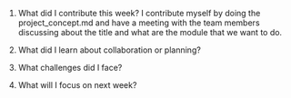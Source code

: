 1. What did I contribute this week?
      I contribute myself by doing the project_concept.md and have a meeting with the team members discussing about the title and what are the module that we want to do.
   
2. What did I learn about collaboration or planning?

   
3. What challenges did I face?

   
4. What will I focus on next week?

